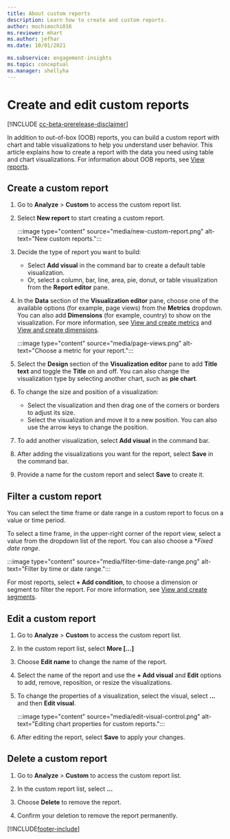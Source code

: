 ```yaml
---
title: About custom reports
description: Learn how to create and custom reports.
author: mochimochi016
ms.reviewer: mhart
ms.author: jefhar
ms.date: 10/01/2021

ms.subservice: engagement-insights 
ms.topic: conceptual
ms.manager: shellyha
---
```


# Create and edit custom reports

[!INCLUDE [cc-beta-prerelease-disclaimer](includes/cc-beta-prerelease-disclaimer.md)]

In addition to out-of-box (OOB) reports, you can build a custom report with chart and table visualizations to help you understand user behavior. This article explains how to create a report with the data you need using table and chart visualizations. For information about OOB reports, see [View reports](view-reports.md).

## Create a custom report

1. Go to **Analyze** > **Custom** to access the custom report list.

1. Select **New report** to start creating a custom report.

   :::image type="content" source="media/new-custom-report.png" alt-text="New custom reports.":::

1. Decide the type of report you want to build:

    - Select **Add visual** in the command bar to create a default table visualization.
    - Or, select a column, bar, line, area, pie, donut, or table visualization from the **Report editor** pane.

1. In the **Data** section of the **Visualization editor** pane, choose one of the available options (for example, page views) from the **Metrics** dropdown. You can also add **Dimensions** (for example, country) to show on the visualization. For more information, see [View and create metrics](metrics.md) and [View and create dimensions](dimensions.md).

   :::image type="content" source="media/page-views.png" alt-text="Choose a metric for your report.":::

1. Select the **Design** section of the **Visualization editor** pane to add **Title text** and toggle the **Title** on and off.  You can also change the visualization type by selecting another chart, such as **pie chart**.

1. To change the size and position of a visualization:
   - Select the visualization and then drag one of the corners or borders to adjust its size.
   - Select the visualization and move it to a new position. You can also use the arrow keys to change the position.
1. To add another visualization, select **Add visual** in the command bar.
1. After adding the visualizations you want for the report, select **Save** in the command bar.

1. Provide a name for the custom report and select **Save** to create it.
 
## Filter a custom report

You can select the time frame or date range in a custom report to focus on a value or time period.

To select a time frame, in the upper-right corner of the report view, select a value from the dropdown list of the report. You can also choose a **Fixed date range*.

:::image type="content" source="media/filter-time-date-range.png" alt-text="Filter by time or date range.":::

For most reports, select **+ Add condition**, to choose a dimension or segment to filter the report. For more information, see [View and create segments](segments.md).

## Edit a custom report

1. Go to **Analyze** > **Custom** to access the custom report list.

1. In the custom report list, select **More [...]** 

1. Choose **Edit name** to change the name of the report.

1. Select the name of the report and use the **+ Add visual** and **Edit** options to add, remove, reposition, or resize the visualizations.

1. To change the properties of a visualization, select the visual, select **...** and then **Edit visual**.

   :::image type="content" source="media/edit-visual-control.png" alt-text="Editing chart properties for custom reports.":::

1. After editing the report, select **Save** to apply your changes. 

## Delete a custom report

1. Go to **Analyze** > **Custom** to access the custom report list.

1. In the custom report list, select **...**

1. Choose **Delete** to remove the report.

1. Confirm your deletion to remove the report permanently.


[!INCLUDE[footer-include](../includes/footer-banner.md)]
